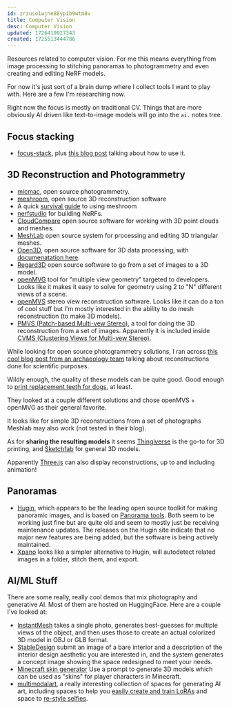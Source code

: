 ```yaml
---
id: zrzuso1wjne88yp1b9wtm8v
title: Computer Vision
desc: Computer Vision
updated: 1726419927343
created: 1725513444786
---
```


Resources related to computer vision. For me this means everything from image processing to stitching panoramas to photogrammetry and even creating and editing NeRF models. 

For now it's just sort of a brain dump where I collect tools I want to play with. Here are a few I'm researching now.

Right now the focus is mostly on traditional CV. Things that are more obviously AI driven like text-to-image models will go into the `ai.` notes tree. 

## Focus stacking

- [focus-stack](https://github.com/PetteriAimonen/focus-stack), plus [this blog post](https://peterfalkingham.com/2024/04/29/an-excellent-free-and-open-source-focus-stacking-solution/) talking about how to use it. 

## 3D Reconstruction and Photogrammetry

- [micmac](https://github.com/micmacIGN/micmac), open source photogrammetry.
- [meshroom](https://github.com/alicevision/Meshroom?tab=readme-ov-file), open source 3D reconstruction software
- A quick [survival guide](https://moviola.com/courses/meshroom-survival-guide/) to using meshroom
- [nerfstudio](https://docs.nerf.studio/) for building NeRFs.
- [CloudCompare](https://www.danielgm.net/cc/) open source software for working with 3D point clouds and meshes.
- [MeshLab](https://www.meshlab.net/) open source system for processing and editing 3D triangular meshes.
- [Open3D](https://www.open3d.org/), open source software for 3D data processing, with [documenatation here](https://www.open3d.org/docs/release/).
- [Regard3D](https://www.regard3d.org/index.php/documentation/tutorial) open source software to go from a set of images to a 3D model. 
- [openMVG](http://imagine.enpc.fr/~moulonp/openMVG/index.html) tool for "multiple view geometry" targeted to developers. Looks like it makes it easy to solve for geometry using 2 to "N" different views of a scene. 
- [openMVS](https://github.com/cdcseacave/openMVS) stereo view reconstruction software. Looks like it can do a ton of cool stuff but I'm mostly interested in the ability to do mesh reconstruction (to make 3D models).
- [PMVS (Patch-based Multi-vew Stereo)](https://www.di.ens.fr/pmvs/), a tool for doing the 3D reconstruction from a set of images. Apparently it is included inside [CVMS (Clustering Views for Multi-vew Stereo)](https://www.di.ens.fr/cmvs/).

While looking for open source photogrammetry solutions, I ran across [this cool blog post from an archaeology team](https://arc-team-open-research.blogspot.com/2016/12/comparing-7-photogrammetry-systems.html) talking about reconstructions done for scientific purposes. 

Wildly enough, the quality of these models can be quite good. Good enough to [print replacement teeth for dogs](https://www.dailymail.co.uk/sciencetech/article-3678651/Animal-avengers-rescue-Adorable-puppy-eat-3D-printed-tooth-replaces-one-broke-chewing.html), at least.

They looked at a couple different solutions and chose openMVS + openMVG as their general favorite.

It looks like for simple 3D reconstructions from a set of photographs Meshlab may also work (not tested in their blog).

As for **sharing the resulting models** it seems [Thingiverse](https://www.thingiverse.com/) is the go-to for 3D printing, and [Sketchfab](https://sketchfab.com) for general 3D models.  

Apparently [Three.js](https://threejs.org/examples/#webgl_animation_keyframes) can also display reconstructions, up to and including animation! 

## Panoramas

- [Hugin](https://hugin.sourceforge.io/), which appears to be the leading open source toolkit for making panoramic images, and is based on [Panorama tools](https://panotools.sourceforge.net/). Both seem to be working just fine but are quite old and seem to mostly just be receiving maintenance updates. The releases on the Hugin site indicate that no major new features are being added, but the software is being actively maintained.
- [Xpano](https://krupkat.github.io/xpano/) looks like a simpler alternative to Hugin, will autodetect related images in a folder, stitch them, and export.

## AI/ML Stuff

There are some really, really cool demos that mix photography and generative AI. Most of them are hosted on HuggingFace. Here are a couple I've looked at: 

- [InstantMesh](https://huggingface.co/spaces/TencentARC/InstantMesh) takes a single photo, generates best-guesses for multiple views of the object, and then uses those to create an actual colorized 3D model in OBJ or GLB format.
- [StableDesign](https://huggingface.co/spaces/MykolaL/StableDesign) submit an image of a bare interior and a description of the interior design aesthetic you are interested in, and the system generates a concept image showing the space redesigned to meet your needs.
- [Minecraft skin generator](https://huggingface.co/spaces/Nick088/Stable_Diffusion_Finetuned_Minecraft_Skin_Generator) Use a prompt to generate 3D models which can be used as "skins" for player characters in Minecraft.
- [multimodalart](https://huggingface.co/multimodalart), a really interesting collection of spaces for generating AI art, including spaces to help you [easily create and train LoRAs](https://huggingface.co/spaces/multimodalart/lora-ease) and space to [re-style selfies](https://huggingface.co/spaces/multimodalart/face-to-all).


